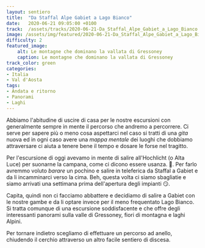 ```yaml
---
layout: sentiero
title:  "Da Staffal Alpe Gabiet a Lago Bianco"
date:   2020-06-21 09:05:00 +0100
track:  /assets/tracks/2020-06-21-Da_Staffal_Alpe_Gabiet_a_Lago_Bianco.gpx
image: /assets/img/featured/2020-06-21-Da_Staffal_Alpe_Gabiet_a_Lago_Bianco.jpg
difficulty: 2
featured_image:
    alt: Le montagne che dominano la vallata di Gressoney
    caption: Le montagne che dominano la vallata di Gressoney
track_color: green
categories:
- Italia
- Val d'Aosta
tags:
- Andata e ritorno
- Panorami
- Laghi
---
```


Abbiamo l'abitudine di uscire di casa per le nostre escursioni con generalmente sempre in mente il percorso che andremo a percorrere. Ci serve per sapere più o meno cosa aspettarci nel caso si tratti di una _gita_ nuova ed in ogni caso avere una _mappa mentale_ dei luoghi che dobbiamo attraversare ci aiuta a tenere bene il tempo e dosare le forse nel tragitto.

Per l'escursione di oggi avevamo in mente di salire all'Hochlicht (o Alta Luce) per suonarne la campana, come ci dicono essere usanza. :bell:. Per farlo avremmo voluto _barare_ un pochino e salire in teleferica da Staffal a Gabiet e da li incamminarci verso la cima.
Beh, questa volta ci siamo sbagliatie e siamo arrivati una settimana prima dell'apertura degli impianti :smirk:.

Capita, quindi non ci facciamo abbattere e decidiamo di salire a Gabiet con le nostre gambe e da li optare invece per il meno frequentato Lago Bianco.
Si tratta comunque di una escursione soddisfacente e che offre degli interessanti panorami sulla valle di Gressoney, fiori di montagna e laghi Alpini.

Per tornare indietro scegliamo di effettuare un percorso ad anello, chiudendo il cerchio attraverso un altro facile sentiero di discesa.